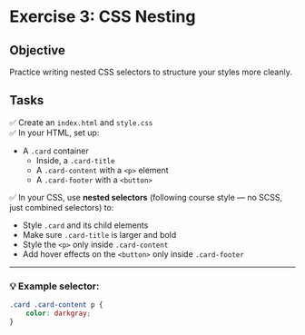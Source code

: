 # Exercise 3: CSS Nesting

## Objective

Practice writing nested CSS selectors to structure your styles more cleanly.

## Tasks

✅ Create an `index.html` and `style.css`  
✅ In your HTML, set up:
- A `.card` container
    - Inside, a `.card-title`
    - A `.card-content` with a `<p>` element
    - A `.card-footer` with a `<button>`

✅ In your CSS, use **nested selectors** (following course style — no SCSS, just combined selectors) to:
- Style `.card` and its child elements
- Make sure `.card-title` is larger and bold
- Style the `<p>` only inside `.card-content`
- Add hover effects on the `<button>` only inside `.card-footer`

---

### 💡 Example selector:
```css
.card .card-content p {
    color: darkgray;
}
